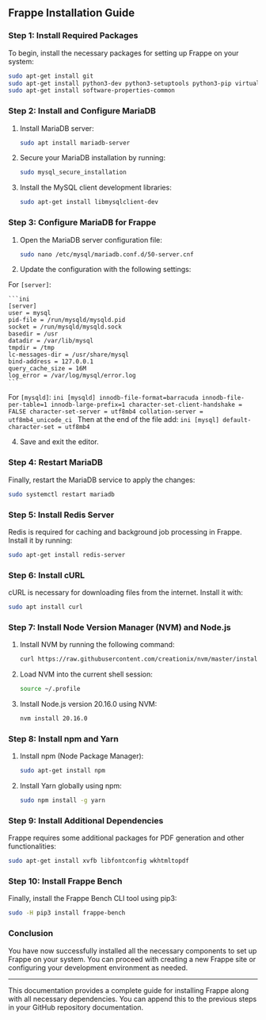 ## Frappe Installation Guide

### Step 1: Install Required Packages

To begin, install the necessary packages for setting up Frappe on your system:

```bash
sudo apt-get install git
sudo apt-get install python3-dev python3-setuptools python3-pip virtualenv python3.10-venv
sudo apt-get install software-properties-common
```

### Step 2: Install and Configure MariaDB

1. Install MariaDB server:

    ```bash
    sudo apt install mariadb-server
    ```

2. Secure your MariaDB installation by running:

    ```bash
    sudo mysql_secure_installation
    ```

3. Install the MySQL client development libraries:

    ```bash
    sudo apt-get install libmysqlclient-dev
    ```

### Step 3: Configure MariaDB for Frappe

1. Open the MariaDB server configuration file:

    ```bash
    sudo nano /etc/mysql/mariadb.conf.d/50-server.cnf
    ```

2. Update the configuration with the following settings:

For `[server]`:  

    ```ini
    [server]
    user = mysql
    pid-file = /run/mysqld/mysqld.pid
    socket = /run/mysqld/mysqld.sock
    basedir = /usr
    datadir = /var/lib/mysql
    tmpdir = /tmp
    lc-messages-dir = /usr/share/mysql
    bind-address = 127.0.0.1
    query_cache_size = 16M
    log_error = /var/log/mysql/error.log
    ```
For `[mysqld]`:
    ```ini
    [mysqld]
    innodb-file-format=barracuda
    innodb-file-per-table=1
    innodb-large-prefix=1
    character-set-client-handshake = FALSE
    character-set-server = utf8mb4
    collation-server = utf8mb4_unicode_ci
    ```
Then at the end of the file add:
    ```ini
    [mysql]
    default-character-set = utf8mb4
    ```

4. Save and exit the editor.

### Step 4: Restart MariaDB

Finally, restart the MariaDB service to apply the changes:

```bash
sudo systemctl restart mariadb
```

### Step 5: Install Redis Server

Redis is required for caching and background job processing in Frappe. Install it by running:

```bash
sudo apt-get install redis-server
```

### Step 6: Install cURL

cURL is necessary for downloading files from the internet. Install it with:

```bash
sudo apt install curl
```

### Step 7: Install Node Version Manager (NVM) and Node.js

1. Install NVM by running the following command:

    ```bash
    curl https://raw.githubusercontent.com/creationix/nvm/master/install.sh | bash
    ```

2. Load NVM into the current shell session:

    ```bash
    source ~/.profile
    ```

3. Install Node.js version 20.16.0 using NVM:

    ```bash
    nvm install 20.16.0
    ```

### Step 8: Install npm and Yarn

1. Install npm (Node Package Manager):

    ```bash
    sudo apt-get install npm
    ```

2. Install Yarn globally using npm:

    ```bash
    sudo npm install -g yarn
    ```

### Step 9: Install Additional Dependencies

Frappe requires some additional packages for PDF generation and other functionalities:

```bash
sudo apt-get install xvfb libfontconfig wkhtmltopdf
```

### Step 10: Install Frappe Bench

Finally, install the Frappe Bench CLI tool using pip3:

```bash
sudo -H pip3 install frappe-bench
```

### Conclusion

You have now successfully installed all the necessary components to set up Frappe on your system. You can proceed with creating a new Frappe site or configuring your development environment as needed.

---

This documentation provides a complete guide for installing Frappe along with all necessary dependencies. You can append this to the previous steps in your GitHub repository documentation.
